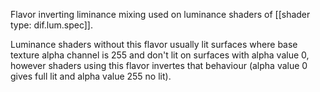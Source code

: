 Flavor inverting liminance mixing used on luminance shaders of [[shader type: dif.lum.spec]].

Luminance shaders without this flavor usually lit surfaces where base texture alpha channel is 255 and don't lit on surfaces with alpha value 0, however shaders using this flavor invertes that behaviour (alpha value 0 gives full lit and alpha value 255 no lit).